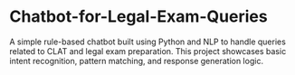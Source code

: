 # Chatbot-for-Legal-Exam-Queries
A simple rule-based chatbot built using Python and NLP to handle queries related to CLAT and legal exam preparation. This project showcases basic intent recognition, pattern matching, and response generation logic.
